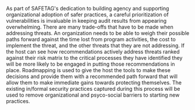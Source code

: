 As part of SAFETAG's dedication to building agency and supporting organizational adoption of safer practices, a careful prioritization of vulnerabilities is invaluable in keeping audit results from appearing overwhelming.  There are many trade-offs that have to be made when addressing threats. An organization needs to be able to weigh their possible paths forward against the time lost from program activities, the cost to implement the threat, and the other threats that they are not addressing. If the host can see how recommendations actively address threats ranked against their risk matrix to the critical processes they have identified they will be more likely to be engaged in putting those recommendations in place. Roadmapping is used to give the host the tools to make these decisions and provide them with a recommended path forward that will allow them to make immediate gains towards protecting themselves. The existing in/formal security practices captured during this process will be used to remove organizational and psyco-social barriers to starting new practices.

